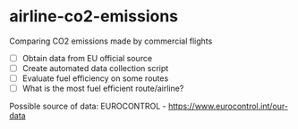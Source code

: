 # airline-co2-emissions

Comparing CO2 emissions made by commercial flights

- [ ] Obtain data from EU official source
- [ ] Create automated data collection script
- [ ] Evaluate fuel efficiency on some routes
- [ ] What is the most fuel efficient route/airline?

Possible source of data: EUROCONTROL - https://www.eurocontrol.int/our-data
